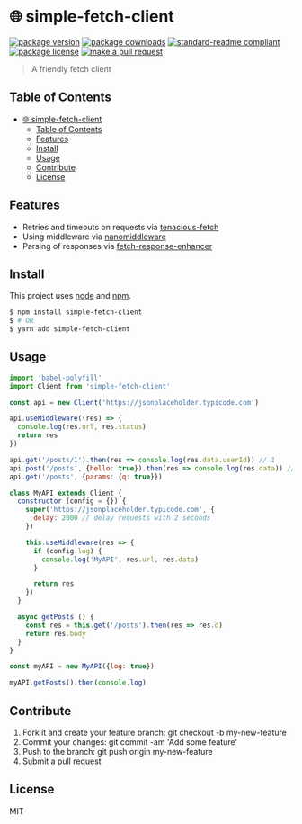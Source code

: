 
# 🌐 simple-fetch-client
[![package version](https://img.shields.io/npm/v/simple-fetch-client.svg?style=flat-square)](https://npmjs.org/package/simple-fetch-client)
[![package downloads](https://img.shields.io/npm/dm/simple-fetch-client.svg?style=flat-square)](https://npmjs.org/package/simple-fetch-client)
[![standard-readme compliant](https://img.shields.io/badge/readme%20style-standard-brightgreen.svg?style=flat-square)](https://github.com/RichardLitt/standard-readme)
[![package license](https://img.shields.io/npm/l/simple-fetch-client.svg?style=flat-square)](https://npmjs.org/package/simple-fetch-client)
[![make a pull request](https://img.shields.io/badge/PRs-welcome-brightgreen.svg?style=flat-square)](http://makeapullrequest.com)

> A friendly fetch client

## Table of Contents

- [🌐 simple-fetch-client](#simple-fetch-client)
  - [Table of Contents](#table-of-contents)
  - [Features](#features)
  - [Install](#install)
  - [Usage](#usage)
  - [Contribute](#contribute)
  - [License](#license)

## Features

- Retries and timeouts on requests via [tenacious-fetch](https://github.com/tiaanduplessis/tenacious-fetch)
- Using middleware via [nanomiddleware](https://github.com/tiaanduplessis/nanomiddleware)
- Parsing of responses via [fetch-response-enhancer](https://github.com/tiaanduplessis/fetch-response-enhancer)

## Install

This project uses [node](https://nodejs.org) and [npm](https://www.npmjs.com).

```sh
$ npm install simple-fetch-client
$ # OR
$ yarn add simple-fetch-client
```

## Usage

```js
import 'babel-polyfill'
import Client from 'simple-fetch-client'

const api = new Client('https://jsonplaceholder.typicode.com')

api.useMiddleware((res) => {
  console.log(res.url, res.status)
  return res
})

api.get('/posts/1').then(res => console.log(res.data.userId)) // 1
api.post('/posts', {hello: true}).then(res => console.log(res.data)) // Object {id: 101}
api.get('/posts', {params: {q: true}})

class MyAPI extends Client {
  constructor (config = {}) {
    super('https://jsonplaceholder.typicode.com', {
      delay: 2000 // delay requests with 2 seconds
    })

    this.useMiddleware(res => {
      if (config.log) {
        console.log('MyAPI', res.url, res.data)
      }

      return res
    })
  }

  async getPosts () {
    const res = this.get('/posts').then(res => res.d)
    return res.body
  }
}

const myAPI = new MyAPI({log: true})

myAPI.getPosts().then(console.log)

```

## Contribute

1. Fork it and create your feature branch: git checkout -b my-new-feature
2. Commit your changes: git commit -am 'Add some feature'
3. Push to the branch: git push origin my-new-feature
4. Submit a pull request

## License

MIT
